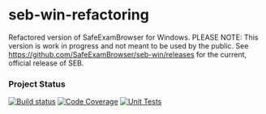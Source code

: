 # seb-win-refactoring
Refactored version of SafeExamBrowser for Windows. PLEASE NOTE: This version is work in progress and not meant to be used by the public.
See https://github.com/SafeExamBrowser/seb-win/releases for the current, official release of SEB.

### Project Status
[![Build status](https://ci.appveyor.com/api/projects/status/f1iknxq4qmtjjkj3?svg=true)](https://ci.appveyor.com/project/dbuechel/seb-win-refactoring)
[![Code Coverage](https://codecov.io/gh/SafeExamBrowser/seb-win-refactoring/branch/master/graph/badge.svg)](https://codecov.io/gh/SafeExamBrowser/seb-win-refactoring)
[![Unit Tests](https://img.shields.io/appveyor/tests/dbuechel/seb-win-refactoring.svg)](https://ci.appveyor.com/project/dbuechel/seb-win-refactoring/build/tests)
